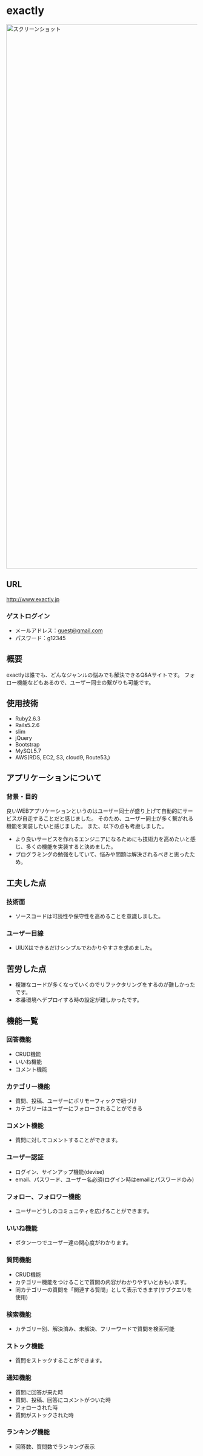 # exactly
<img width="1433" alt="スクリーンショット" src="https://user-images.githubusercontent.com/87183507/138557348-18a401f4-6419-4f08-bd46-dd81733d620a.jpg">

## URL
http://www.exactly.jp

### ゲストログイン
- メールアドレス：guest@gmail.com
- パスワード：g12345


## 概要
exactlyは誰でも、どんなジャンルの悩みでも解決できるQ&Aサイトです。
フォロー機能などもあるので、ユーザー同士の繋がりも可能です。

## 使用技術

- Ruby2.6.3
- Rails5.2.6
- slim
- jQuery
- Bootstrap
- MySQL5.7
- AWS(RDS, EC2, S3, cloud9, Route53,)

## アプリケーションについて
### 背景・目的
良いWEBアプリケーションというのはユーザー同士が盛り上げて自動的にサービスが自走することだと感じました。
そのため、ユーザー同士が多く繋がれる機能を実装したいと感じました。
また、以下の点も考慮しました。
- より良いサービスを作れるエンジニアになるためにも技術力を高めたいと感じ、多くの機能を実装すると決めました。
- プログラミングの勉強をしていて、悩みや問題は解決されるべきと思ったため。

## 工夫した点
### 技術面
- ソースコードは可読性や保守性を高めることを意識しました。
### ユーザー目線
- UIUXはできるだけシンプルでわかりやすさを求めました。

## 苦労した点
- 複雑なコードが多くなっていくのでリファクタリングをするのが難しかったです。
- 本番環境へデプロイする時の設定が難しかったです。

## 機能一覧
### 回答機能
- CRUD機能
- いいね機能
- コメント機能

### カテゴリー機能
- 質問、投稿、ユーザーにポリモーフィックで紐づけ
- カテゴリーはユーザーにフォローされることができる

### コメント機能
- 質問に対してコメントすることができます。

### ユーザー認証
- ログイン、サインアップ機能(devise)
- email、パスワード、ユーザー名必須(ログイン時はemailとパスワードのみ)

### フォロー、フォロワー機能
- ユーザーどうしのコミュニティを広げることができます。

### いいね機能
- ボタン一つでユーザー達の関心度がわかります。

### 質問機能
- CRUD機能
- カテゴリー機能をつけることで質問の内容がわかりやすいとおもいます。
- 同カテゴリーの質問を「関連する質問」として表示できます(サブクエリを使用)

### 検索機能
- カテゴリー別、解決済み、未解決、フリーワードで質問を検索可能

### ストック機能
- 質問をストックすることができます。

### 通知機能
- 質問に回答が来た時
- 質問、投稿、回答にコメントがついた時
- フォローされた時
- 質問がストックされた時

### ランキング機能
- 回答数、質問数でランキング表示

